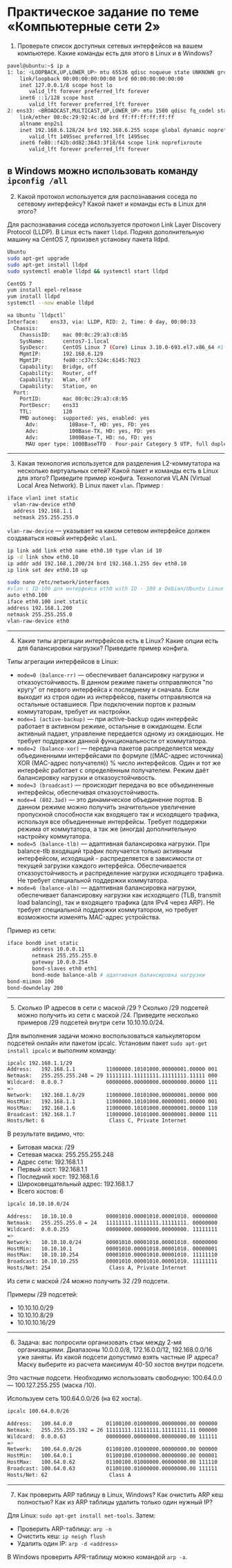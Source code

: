# Практическое задание по теме «Компьютерные сети 2»

1. Проверьте список доступных сетевых интерфейсов на вашем компьютере. Какие команды есть для этого в Linux и в Windows?
```bash
pavel@ubuntu:~$ ip a
1: lo: <LOOPBACK,UP,LOWER_UP> mtu 65536 qdisc noqueue state UNKNOWN group default qlen 1000
    link/loopback 00:00:00:00:00:00 brd 00:00:00:00:00:00
    inet 127.0.0.1/8 scope host lo
       valid_lft forever preferred_lft forever
    inet6 ::1/128 scope host 
       valid_lft forever preferred_lft forever
2: ens33: <BROADCAST,MULTICAST,UP,LOWER_UP> mtu 1500 qdisc fq_codel state UP group default qlen 1000
    link/ether 00:0c:29:92:4c:dd brd ff:ff:ff:ff:ff:ff
    altname enp2s1
    inet 192.168.6.128/24 brd 192.168.6.255 scope global dynamic noprefixroute ens33
       valid_lft 1495sec preferred_lft 1495sec
    inet6 fe80::f42b:dd82:3643:3f18/64 scope link noprefixroute 
       valid_lft forever preferred_lft forever
```
в Windows можно использовать команду `ipconfig /all`
---
2. Какой протокол используется для распознавания соседа по сетевому интерфейсу? Какой пакет и команды есть в Linux для этого? 

Для распознавания соседа используется протокол Link Layer Discovery Protocol (LLDP). В Linux есть пакет `lldpd`.
Поднял дополнительную машину на CentOS 7, произвел установку пакета lldpd.
```bash
Ubuntu
sudo apt-get upgrade
sudo apt-get install lldpd
sudo systemctl enable lldpd && systemctl start lldpd
```
```bash
CentOS 7
yum install epel-release
yum install lldpd
systemctl --now enable lldpd
```
```bash
на Ubuntu `lldpctl`
Interface:    ens33, via: LLDP, RID: 2, Time: 0 day, 00:00:33
  Chassis:     
    ChassisID:    mac 00:0c:29:a3:c8:b5
    SysName:      centos7-1.local
    SysDescr:     CentOS Linux 7 (Core) Linux 3.10.0-693.el7.x86_64 #1 SMP Tue Aug 22 21:09:27 UTC 2017 x86_64
    MgmtIP:       192.168.6.129
    MgmtIP:       fe80::c37c:524c:6145:7023
    Capability:   Bridge, off
    Capability:   Router, off
    Capability:   Wlan, off
    Capability:   Station, on
  Port:        
    PortID:       mac 00:0c:29:a3:c8:b5
    PortDescr:    ens33
    TTL:          120
    PMD autoneg:  supported: yes, enabled: yes
      Adv:          10Base-T, HD: yes, FD: yes
      Adv:          100Base-TX, HD: yes, FD: yes
      Adv:          1000Base-T, HD: no, FD: yes
      MAU oper type: 1000BaseTFD - Four-pair Category 5 UTP, full duplex mode

```
---
3. Какая технология используется для разделения L2-коммутатора на несколько виртуальных сетей? Какой пакет и команды есть в Linux для этого? Приведите пример конфига.
Технология VLAN (Virtual Local Area Network). В Linux пакет `vlan`. 
Пример :

```bash
iface vlan1 inet static
  vlan-raw-device eth0
  address 192.168.1.1
  netmask 255.255.255.0
```
`vlan-raw-device` — указывает на каком сетевом интерфейсе должен создаваться новый интерфейс `vlan1`.
```bash
ip link add link eth0 name eth0.10 type vlan id 10
ip -d link show eth0.10
ip addr add 192.168.1.200/24 brd 192.168.1.255 dev eth0.10
ip link set dev eth0.10 up
```
```bash
sudo nano /etc/network/interfaces
#vlan с ID-100 для интерфейса eth0 with ID - 100 в Debian/Ubuntu Linux
auto eth0.100
iface eth0.100 inet static
address 192.168.1.200
netmask 255.255.255.0
vlan-raw-device eth0
```
---
4. Какие типы агрегации интерфейсов есть в Linux? Какие опции есть для балансировки нагрузки? Приведите пример конфига.

Типы агрегации интерфейсов в Linux:

* `mode=0 (balance-rr)` — обеспечивает балансировку нагрузки и отказоустойчивость. В данном режиме пакеты отправляются "по кругу" от первого интерфейса к последнему и сначала. Если выходит из строя один из интерфейсов, пакеты отправляются на остальные оставшиеся. При подключении портов к разным коммутаторам, требует их настройки.
* `mode=1 (active-backup)` — при active-backup один интерфейс работает в активном режиме, остальные в ожидающем. Если активный падает, управление передается одному из ожидающих. Не требует поддержки данной функциональности от коммутатора.
* `mode=2 (balance-xor)` — передача пакетов распределяется между объединенными интерфейсами по формуле ((MAC-адрес источника) XOR (MAC-адрес получателя)) % число интерфейсов. Один и тот же интерфейс работает с определённым получателем. Режим даёт балансировку нагрузки и отказоустойчивость.
* `mode=3 (broadcast)` — происходит передача во все объединенные интерфейсы, обеспечивая отказоустойчивость.
* `mode=4 (802.3ad)` — это динамическое объединение портов. В данном режиме можно получить значительное увеличение пропускной способности как входящего так и исходящего трафика, используя все объединенные интерфейсы. Требует поддержки режима от коммутатора, а так же (иногда) дополнительную настройку коммутатора.
* `mode=5 (balance-tlb)` — адаптивная балансировка нагрузки. При balance-tlb входящий трафик получается только активным интерфейсом, исходящий - распределяется в зависимости от текущей загрузки каждого интерфейса. Обеспечивается отказоустойчивость и распределение нагрузки исходящего трафика. Не требует специальной поддержки коммутатора.
* `mode=6 (balance-alb)` — адаптивная балансировка нагрузки, обеспечивает балансировку нагрузки как исходящего (TLB, transmit load balancing), так и входящего трафика (для IPv4 через ARP). Не требует специальной поддержки коммутатором, но требует возможности изменять MAC-адрес устройства.

Пример из сети:

```bash
iface bond0 inet static
        address 10.0.0.11
        netmask 255.255.255.0
        gateway 10.0.0.254
        bond-slaves eth0 eth1
        bond-mode balance-alb # адаптивная балансировка нагрузки
bond-miimon 100
bond-downdelay 200
```
---
5. Сколько IP адресов в сети с маской /29 ? Сколько /29 подсетей можно получить из сети с маской /24. Приведите несколько примеров /29 подсетей внутри сети 10.10.10.0/24.

Для выполнения задачи можно воспользоваться калькулятором подсетей онлайн или пакетом ipcalc. Установим пакет `sudo apt-get install ipcalc` и выполним команду:
```bash
ipcalc 192.168.1.1/29
Address:   192.168.1.1          11000000.10101000.00000001.00000 001
Netmask:   255.255.255.248 = 29 11111111.11111111.11111111.11111 000
Wildcard:  0.0.0.7              00000000.00000000.00000000.00000 111
=>
Network:   192.168.1.0/29       11000000.10101000.00000001.00000 000
HostMin:   192.168.1.1          11000000.10101000.00000001.00000 001
HostMax:   192.168.1.6          11000000.10101000.00000001.00000 110
Broadcast: 192.168.1.7          11000000.10101000.00000001.00000 111
Hosts/Net: 6                     Class C, Private Internet 
```
В результате видимо, что: 
* Битовая маска: /29 
* Сетевая маска: 255.255.255.248
* Адрес сети: 192.168.1.1
* Первый хост: 192.168.1.1
* Последний хост: 192.168.1.6
* Широковещательный адрес: 192.168.1.7 
* Всего хостов: 6
```bash
ipcalc 10.10.10.0/24

Address:   10.10.10.0           00001010.00001010.00001010. 00000000
Netmask:   255.255.255.0 = 24   11111111.11111111.11111111. 00000000
Wildcard:  0.0.0.255            00000000.00000000.00000000. 11111111
=>
Network:   10.10.10.0/24        00001010.00001010.00001010. 00000000
HostMin:   10.10.10.1           00001010.00001010.00001010. 00000001
HostMax:   10.10.10.254         00001010.00001010.00001010. 11111110
Broadcast: 10.10.10.255         00001010.00001010.00001010. 11111111
Hosts/Net: 254                   Class A, Private Internet
```

Из сети с маской /24 можно получить 32 /29 подсети. 

Примеры /29 подсетей:
* 10.10.10.0/29 
* 10.10.10.8/29 
* 10.10.10.16/29
---

6. Задача: вас попросили организовать стык между 2-мя организациями. Диапазоны 10.0.0.0/8, 172.16.0.0/12, 192.168.0.0/16 уже заняты. Из какой подсети допустимо взять частные IP адреса? Маску выберите из расчета максимум 40-50 хостов внутри подсети.

Это частные подсети. Необходимо использовать свободную: 100.64.0.0 — 100.127.255.255 (маска /10). 

Используем сеть 100.64.0.0/26 (на 62 хоста).

```bash
ipcalc 100.64.0.0/26

Address:   100.64.0.0           01100100.01000000.00000000.00 000000
Netmask:   255.255.255.192 = 26 11111111.11111111.11111111.11 000000
Wildcard:  0.0.0.63             00000000.00000000.00000000.00 111111
=>
Network:   100.64.0.0/26        01100100.01000000.00000000.00 000000
HostMin:   100.64.0.1           01100100.01000000.00000000.00 000001
HostMax:   100.64.0.62          01100100.01000000.00000000.00 111110
Broadcast: 100.64.0.63          01100100.01000000.00000000.00 111111
Hosts/Net: 62                    Class A
```

---
7. Как проверить ARP таблицу в Linux, Windows? Как очистить ARP кеш полностью? Как из ARP таблицы удалить только один нужный IP?

Для Linux: `sudo apt-get install net-tools`. Затем:

* Проверить ARP-таблицу: `arp -n`
* Очистить кеш: `ip neigh flush`
* Удалить один IP: `arp -d <address>`

В Windows проверить APR-таблицу можно командой `arp -a`.

